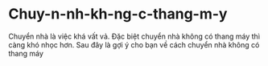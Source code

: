 # Chuy-n-nh-kh-ng-c-thang-m-y
Chuyển nhà là việc khá vất vả. Đặc biệt chuyển nhà không có thang máy thì càng khó nhọc hơn. Sau đây là gợi ý cho bạn về cách chuyển nhà không có thang máy
